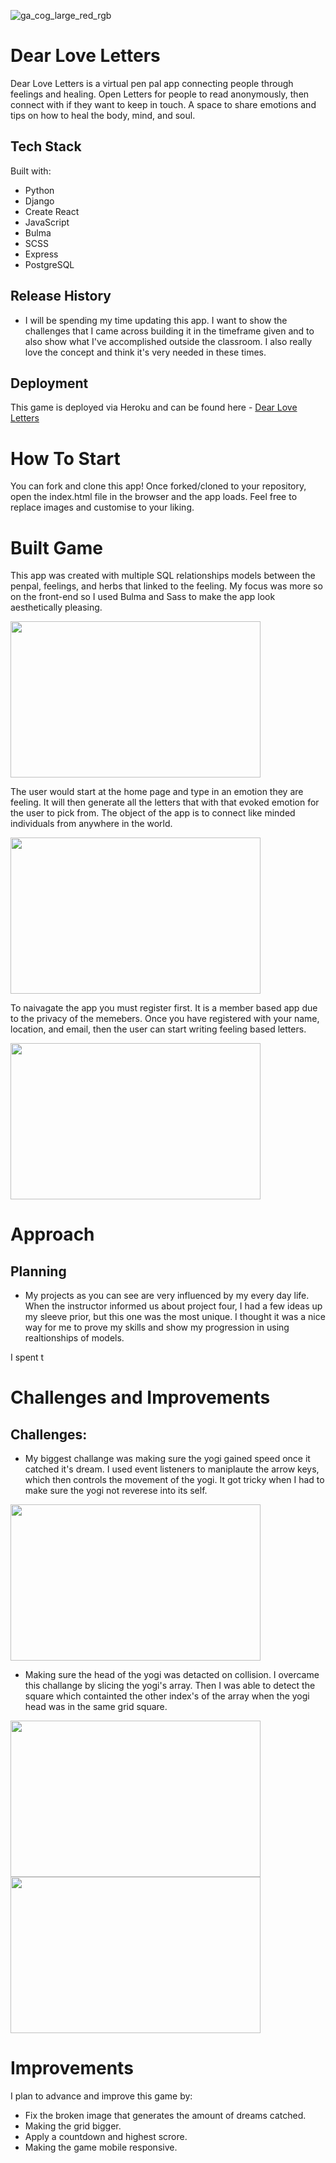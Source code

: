 ![ga_cog_large_red_rgb](https://cloud.githubusercontent.com/assets/40461/8183776/469f976e-1432-11e5-8199-6ac91363302b.png)




# Dear Love Letters

Dear Love Letters is a virtual pen pal app connecting people through feelings and healing. Open Letters for people to read anonymously, then connect with if they want to keep in touch. A space to share emotions and tips on how to heal the body, mind, and soul. 


## Tech Stack 

Built with:


* Python
* Django 
* Create React
* JavaScript 
* Bulma 
* SCSS 
* Express 
* PostgreSQL


## Release History

* I will be spending my time updating this app. I want to show the challenges that I came across building it in the timeframe given and to also show what I've accomplished outside the classroom. I also really love the concept and think it's very needed in these times. 


## Deployment

This game is deployed via Heroku and can be found here - [Dear Love Letters](https://dear-love-letters.herokuapp.com/)





# How To Start 

You can fork and clone this app! Once forked/cloned to your repository, open the index.html file in the browser and the app loads. Feel free to replace images and customise to your liking. 

# Built Game 
This app was created with multiple SQL relationships models between the penpal, feelings, and herbs that linked to the feeling. My focus was more so on the front-end so I used Bulma and Sass to make the app look aesthetically pleasing.

<img src="https://bit.ly/2V82AXf" width="400" height="250">


The user would start at the home page and type in an emotion they are feeling. It will then generate all the letters that with that evoked emotion for the user to pick from. The object of the app is to connect like minded individuals from anywhere in the world.

<img src="https://bit.ly/2JLGPXZ" width="400" height="250">


To naivagate the app you must register first. It is a member based app due to the privacy of the memebers. Once you have registered with your name, location, and email, then the user can start writing feeling based letters.

<img src="https://bit.ly/3bVV6NZ" width="400" height="250">

# Approach 
## Planning 

* My projects as you can see are very influenced by my every day life. When the instructor informed us about project four, I had a few ideas up my sleeve prior, but this one was the most unique. I thought it was a nice way for me to prove my skills and show my progression in using realtionships of models.

I spent t


# Challenges and Improvements
## Challenges:


* My biggest challange was making sure the yogi gained speed once it catched it's dream. I used event listeners to maniplaute the arrow keys, which then controls the movement of the yogi. It got tricky when I had to make sure the yogi not reverese into its self. 
<img src="https://i.ibb.co/44wF1Mm/project1.png" width="400" height="250">

* Making sure the head of the yogi was detacted on collision.
I overcame this challange by slicing the yogi's array. Then I was able to detect the square which containted the other index's of the array when the yogi head was in the same grid square. 
<img src="https://i.ibb.co/44wF1Mm/project1.png" width="400" height="250">


<img src="https://i.ibb.co/44wF1Mm/project1.png" width="400" height="250">




# Improvements 

I plan to advance and improve this game by:

* Fix the broken image that generates the amount of dreams catched. 
* Making the grid bigger. 
* Apply a countdown and highest scrore. 
* Making the game mobile responsive.



